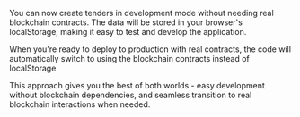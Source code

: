You can now create tenders in development mode without needing real blockchain contracts. The data will be stored in your browser's localStorage, making it easy to test and develop the application.

When you're ready to deploy to production with real contracts, the code will automatically switch to using the blockchain contracts instead of localStorage.

This approach gives you the best of both worlds - easy development without blockchain dependencies, and seamless transition to real blockchain interactions when needed.